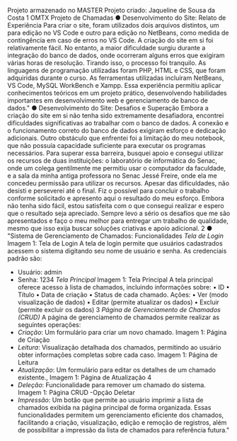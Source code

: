 Projeto armazenado no MASTER
Projeto criado: Jaqueline de Sousa da Costa
1
OMTX
Projeto de Chamadas
● Desenvolvimento do Site: Relato de Experiência
Para criar o site, foram utilizados dois arquivos distintos, um para edição no VS Code e
outro para edição no NetBeans, como medida de contingência em caso de erros no VS Code.
A criação do site em si foi relativamente fácil. No entanto, a maior dificuldade surgiu
durante a integração do banco de dados, onde ocorreram alguns erros que exigiram várias horas
de resolução. Tirando isso, o processo foi tranquilo.
As linguagens de programação utilizadas foram PHP, HTML e CSS, que foram adquiridas
durante o curso. As ferramentas utilizadas incluíram NetBeans, VS Code, MySQL WorkBench e
Xampp.
Essa experiência permitiu aplicar conhecimentos teóricos em um projeto prático,
desenvolvendo habilidades importantes em desenvolvimento web e gerenciamento de banco de
dados."
● Desenvolvimento do Site: Desafios e Superação
Embora a criação do site em si não tenha sido extremamente desafiadora, encontrei
dificuldades significativas ao trabalhar com o banco de dados. A conexão e o funcionamento
correto do banco de dados exigiram esforço e dedicação adicionais.
Outro obstáculo que enfrentei foi a limitação do meu notebook, que não possuía capacidade
suficiente para executar os programas necessários. Para superar essa barreira, busquei apoio e
consegui utilizar os recursos de duas instituições: o laboratório de informática do Senac, onde um
colega gentilmente me permitiu usar o computador da faculdade, e a sala da minha antiga
professora no Senac Jessé Freire, onde ela me concedeu permissão para utilizar os recursos.
Apesar das dificuldades, não desisti e perseverei até o final. Fiz o possível para concluir o
trabalho conforme solicitado e apresento aqui o resultado do meu esforço. Embora não tenha sido
fácil, estou satisfeita com o que consegui realizar e espero que o resultado seja apreciado. Sempre
levo a sério os desafios que me são apresentados e faço o meu melhor para entregar um trabalho
de qualidade, mesmo que isso exija buscar soluções criativas e apoio adicional.
2
● "Sistema de Gerenciamento de Chamados: Funcionalidades
*Tela de Login*
Imagem 1: Tela de Login
A tela de login permite que usuários cadastrados acessem o sistema digitando seu nome de
usuário e senha. As credenciais padrão são:
- Usuário: admin
- Senha: 1234
*Tela Principal*
Imagem 1: Tela Principal
A tela principal oferece acesso à lista de chamados, incluindo informações sobre:
• ID
• Título
• Data de criação
• Status de cada chamado.
Ações:
• Ver (modo visualização de dados)
• Editar (permite atualizar os dados)
• Excluir (permite excluir os dados)
3
*Página de Gerenciamento de Chamados (CRUD)*
A página de gerenciamento de chamados permite realizar as seguintes operações:
- *Criação*: Um formulário para criar um novo chamado.
Imagem 1: Página de Criação
- *Leitura*: Visualização detalhada dos chamados, permitindo ao usuário obter
informações completas sobre cada caso.
Imagem 1: Página de Leitura
- *Atualização*: Um formulário para editar os detalhes de um chamado existente.,
Imagem 1: Página de Atualização
4
- *Deleção*: Funcionalidade para remover um chamado do sistema.
Imagem 1: Página CRUD -Opção Deletar
- *Impressão*: Um botão que permite ao usuário imprimir a lista de chamados exibida na
página principal de forma organizada.
Essas funcionalidades permitem um gerenciamento eficiente dos chamados, facilitando a
criação, visualização, edição e remoção de registros, além de possibilitar a impressão da lista de
chamados para referência futura."
